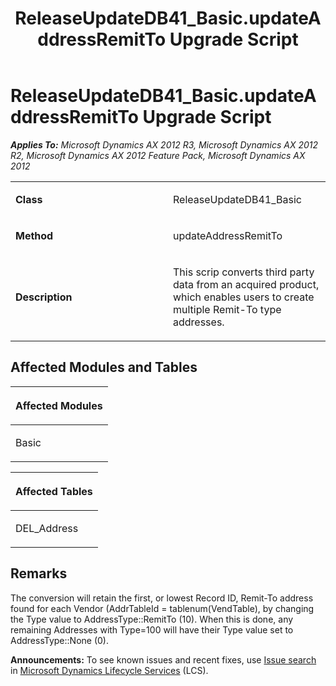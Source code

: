 ﻿---
title: ReleaseUpdateDB41_Basic.updateAddressRemitTo Upgrade Script
TOCTitle: ReleaseUpdateDB41_Basic.updateAddressRemitTo Upgrade Script
ms:assetid: 0b8fc087-3253-df62-520d-4cf038ee3013
ms:mtpsurl: https://msdn.microsoft.com/en-us/library/JJ735652(v=AX.60)
ms:contentKeyID: 49706563
ms.date: 05/18/2015
mtps_version: v=AX.60
---

# ReleaseUpdateDB41\_Basic.updateAddressRemitTo Upgrade Script 


_**Applies To:** Microsoft Dynamics AX 2012 R3, Microsoft Dynamics AX 2012 R2, Microsoft Dynamics AX 2012 Feature Pack, Microsoft Dynamics AX 2012_

<table>
<colgroup>
<col style="width: 50%" />
<col style="width: 50%" />
</colgroup>
<tbody>
<tr class="odd">
<td><p><strong>Class</strong></p></td>
<td><p>ReleaseUpdateDB41_Basic</p></td>
</tr>
<tr class="even">
<td><p><strong>Method</strong></p></td>
<td><p>updateAddressRemitTo</p></td>
</tr>
<tr class="odd">
<td><p><strong>Description</strong></p></td>
<td><p>This scrip converts third party data from an acquired product, which enables users to create multiple Remit-To type addresses.</p></td>
</tr>
</tbody>
</table>


## Affected Modules and Tables

<table>
<colgroup>
<col style="width: 100%" />
</colgroup>
<thead>
<tr class="header">
<th><p>Affected Modules</p></th>
</tr>
</thead>
<tbody>
<tr class="odd">
<td><p>Basic</p></td>
</tr>
</tbody>
</table>


<table>
<colgroup>
<col style="width: 100%" />
</colgroup>
<thead>
<tr class="header">
<th><p>Affected Tables</p></th>
</tr>
</thead>
<tbody>
<tr class="odd">
<td><p>DEL_Address</p></td>
</tr>
</tbody>
</table>


## Remarks

The conversion will retain the first, or lowest Record ID, Remit-To address found for each Vendor (AddrTableId = tablenum(VendTable), by changing the Type value to AddressType::RemitTo (10). When this is done, any remaining Addresses with Type=100 will have their Type value set to AddressType::None (0).

  
**Announcements:** To see known issues and recent fixes, use [Issue search](http://go.microsoft.com/fwlink/?linkid=389258) in [Microsoft Dynamics Lifecycle Services](http://go.microsoft.com/fwlink/?linkid=306505) (LCS).

